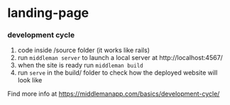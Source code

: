 # landing-page

### development cycle
1. code inside /source folder (it works like rails)
2. run `middleman server` to launch a local server at http://localhost:4567/
3. when the site is ready run `middleman build`
4. run `serve` in the build/ folder to check how the deployed website will look like 

Find more info at https://middlemanapp.com/basics/development-cycle/
